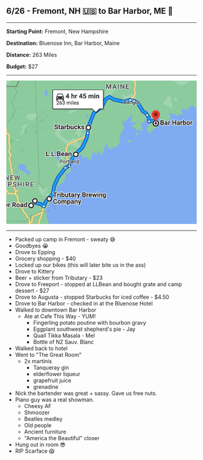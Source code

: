 ## 6/26 - Fremont, NH 🇺🇸 to Bar Harbor, ME 🦞

---
**Starting Point:** Fremont, New Hampshire

**Destination:** Bluenose Inn, Bar Harbor, Maine

**Distance:** 263 Miles

**Budget:** $27

---

![map from fremont to bar harbor](maps/06-26.png "map")

---

* Packed up camp in Fremont - sweaty 😅
* Goodbyes 😭
* Drove to Epping
* Grocery shopping - $40
* Locked up our bikes (this will later bite us in the ass)
* Drove to Kittery
* Beer + sticker from Tributary - $23
* Drove to Freeport - stopped at LLBean and bought grate and camp dessert - $27
* Drove to Augusta - stopped Starbucks for iced coffee - $4.50
* Drove to Bar Harbor - checked in at the Bluenose Hotel
* Walked to downtown Bar Harbor
  * Ate at Cafe This Way - YUM!
    * Fingerling potato poutine with bourbon gravy
    * Eggplant southwest shepherd's pie - Jay
    * Quail Tikka Masala - Mel
    * Bottle of NZ Sauv. Blanc
* Walked back to hotel
* Went to "The Great Room"
  * 2x martinis
    * Tanqueray gin
    * elderflower liqueur
    * grapefruit juice
    * grenadine
* Nick the bartender was great + sassy. Gave us free nuts.
* Piano guy was a real showman.
  * Cheesy AF
  * Shmoozer
  * Beatles medley
  * Old people
  * Ancient furniture
  * "America the Beautiful" closer
* Hung out in room 😎
* RIP Scarface 😱